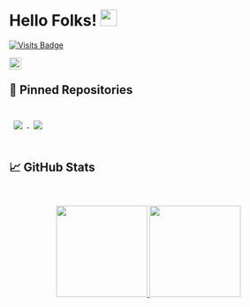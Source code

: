 # Hello Folks! <img src="https://raw.githubusercontent.com/MartinHeinz/MartinHeinz/master/wave.gif" width="30px">

[![Visits Badge](https://badges.pufler.dev/visits/althaafridha/althaafridha)](https://github.com/althaafridha)

<a href="https://www.linkedin.com/in/althaaf-ridha-muhammad-zaydaan-batubara-607223180/">
  <img align="left" alt="Althaaf Ridha LinkedIn" width="22px" src="https://raw.githubusercontent.com/peterthehan/peterthehan/master/assets/linkedin.svg" />
</a>

<!--
**althaafridha/althaafridha** is a ✨ _special_ ✨ repository because its `README.md` (this file) appears on your GitHub profile.
-->
<br>

## 📌 Pinned Repositories

<br>

<a href="https://github.com/althaafridha/Sovone">
  <img align="center" style="margin:0.5rem" src="https://github-readme-stats.vercel.app/api/pin/?username=althaafridha&repo=Sovone&title_color=ffffff&text_color=c9cacc&icon_color=4AB197&bg_color=1A2B34" />
</a>

<a href="https://github.com/althaafridha/Prostant">
  <img align="center" style="margin:0.5rem" src="https://github-readme-stats.vercel.app/api/pin/?username=althaafridha&repo=Prostant&title_color=ffffff&text_color=c9cacc&icon_color=4AB197&bg_color=1A2B34" />
</a>

<br>
<br>

## &#x1f4c8; GitHub Stats

<br>

<p align="center">
  <a href="https://github.com/althaafridha" target="_blank">
    <img src="https://github-readme-stats.vercel.app/api?username=althaafridha&show_icons=true&bg_color=0E1116&text_color=EEEEEE&border_color=444" height="165">
  </a>

  <a href="https://github.com/althaafridha" target="_blank">
    <img src="https://github-readme-stats.vercel.app/api/top-langs/?username=althaafridha&layout=compact&bg_color=0E1116&text_color=EEEEEE&border_color=444&hide=objective-c"  height="165">
  </a>
  <br>
</p>
